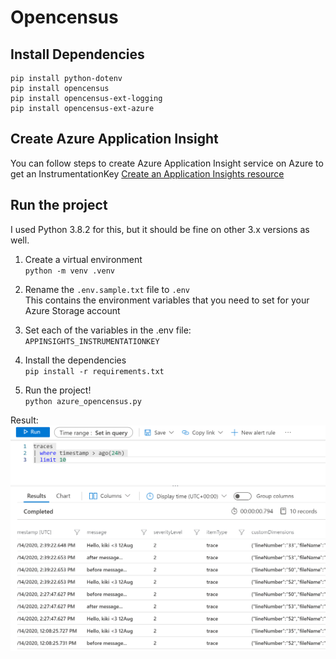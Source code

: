 # Opencensus

## Install Dependencies

```
pip install python-dotenv
pip install opencensus
pip install opencensus-ext-logging
pip install opencensus-ext-azure
```

## Create Azure Application Insight
You can follow steps to create Azure Application Insight service on Azure to get an InstrumentationKey 
[Create an Application Insights resource](https://docs.microsoft.com/en-us/azure/azure-monitor/app/create-new-resource) 

## Run the project

I used Python 3.8.2 for this, but it should be fine on other 3.x versions as well.

1. Create a virtual environment  
`python -m venv .venv`

2. Rename the `.env.sample.txt` file to `.env`  
This contains the environment variables that you need to set for your Azure Storage account

3. Set each of the variables in the .env file:  
`APPINSIGHTS_INSTRUMENTATIONKEY`  

4. Install the dependencies  
`pip install -r requirements.txt`

5. Run the project!  
`python azure_opencensus.py`

Result:
![](images/application_insights.png)
